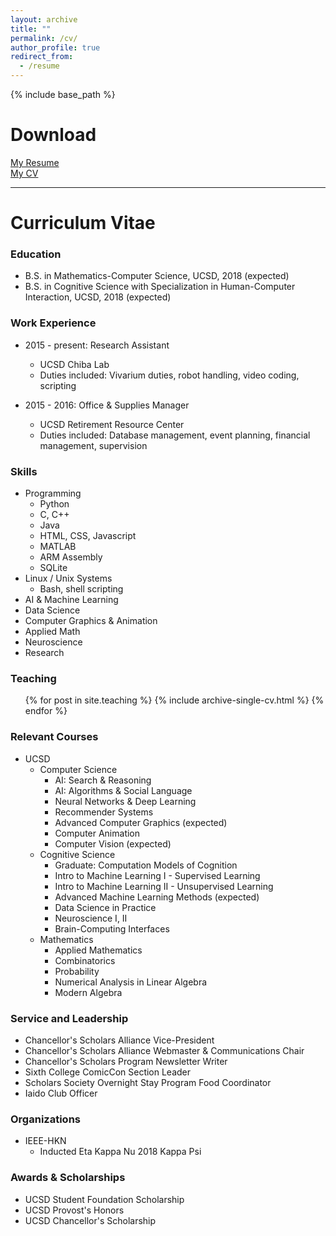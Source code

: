 ```yaml
---
layout: archive
title: ""
permalink: /cv/
author_profile: true
redirect_from:
  - /resume
---
```


{% include base_path %}

Download
=====
<span style="color:blue">[My Resume](http://www.andythai.xyz/files/resume.pdf)</span>  
<span style="color:blue">[My CV](http://www.andythai.xyz/files/cv.pdf)</span>  

  
<hr>
  

Curriculum Vitae
=====

### Education

* B.S. in Mathematics-Computer Science, UCSD, 2018 (expected)
* B.S. in Cognitive Science with Specialization in Human-Computer Interaction, UCSD, 2018 (expected)


### Work Experience

* 2015 - present: Research Assistant
  * UCSD Chiba Lab
  * Duties included: Vivarium duties, robot handling, video coding, scripting

* 2015 - 2016: Office & Supplies Manager
  * UCSD Retirement Resource Center
  * Duties included: Database management, event planning, financial management, supervision
  
  
### Skills

* Programming
  * Python
  * C, C++
  * Java
  * HTML, CSS, Javascript
  * MATLAB
  * ARM Assembly
  * SQLite
* Linux / Unix Systems
  * Bash, shell scripting
* AI & Machine Learning
* Data Science
* Computer Graphics & Animation
* Applied Math
* Neuroscience
* Research


### Teaching

  <ul>{% for post in site.teaching %}
    {% include archive-single-cv.html %}
  {% endfor %}</ul>
  
  
### Relevant Courses
* UCSD
  * Computer Science
    * AI: Search & Reasoning
    * AI: Algorithms & Social Language
    * Neural Networks & Deep Learning
    * Recommender Systems
    * Advanced Computer Graphics (expected)
    * Computer Animation
    * Computer Vision (expected)
  * Cognitive Science
    * Graduate: Computation Models of Cognition
    * Intro to Machine Learning I - Supervised Learning
    * Intro to Machine Learning II - Unsupervised Learning
    * Advanced Machine Learning Methods (expected)
    * Data Science in Practice
    * Neuroscience I, II
    * Brain-Computing Interfaces
  * Mathematics
    * Applied Mathematics
    * Combinatorics
    * Probability
    * Numerical Analysis in Linear Algebra
    * Modern Algebra

  
### Service and Leadership

* Chancellor's Scholars Alliance Vice-President
* Chancellor's Scholars Alliance Webmaster & Communications Chair
* Chancellor's Scholars Program Newsletter Writer
* Sixth College ComicCon Section Leader
* Scholars Society Overnight Stay Program Food Coordinator
* Iaido Club Officer

### Organizations

* IEEE-HKN
  * Inducted Eta Kappa Nu 2018 Kappa Psi

### Awards & Scholarships

* UCSD Student Foundation Scholarship
* UCSD Provost's Honors
* UCSD Chancellor's Scholarship
